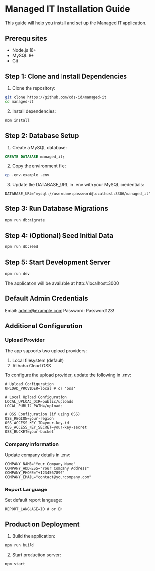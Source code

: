 # Managed IT Installation Guide

This guide will help you install and set up the Managed IT application.

## Prerequisites

- Node.js 16+
- MySQL 8+
- Git

## Step 1: Clone and Install Dependencies

1. Clone the repository:
```bash
git clone https://github.com/cds-id/managed-it
cd managed-it
```

2. Install dependencies:
```bash
npm install
```

## Step 2: Database Setup

1. Create a MySQL database:
```sql
CREATE DATABASE managed_it;
```

2. Copy the environment file:
```bash
cp .env.example .env
```

3. Update the DATABASE_URL in .env with your MySQL credentials:
```
DATABASE_URL="mysql://username:password@localhost:3306/managed_it"
```

## Step 3: Run Database Migrations

```bash
npm run db:migrate
```

## Step 4: (Optional) Seed Initial Data

```bash
npm run db:seed
```

## Step 5: Start Development Server

```bash
npm run dev
```

The application will be available at http://localhost:3000

## Default Admin Credentials

Email: admin@example.com
Password: Password123!

## Additional Configuration

### Upload Provider

The app supports two upload providers:
1. Local filesystem (default)
2. Alibaba Cloud OSS

To configure the upload provider, update the following in .env:

```env
# Upload Configuration
UPLOAD_PROVIDER=local # or 'oss'

# Local Upload Configuration
LOCAL_UPLOAD_DIR=public/uploads
LOCAL_PUBLIC_PATH=/uploads

# OSS Configuration (if using OSS)
OSS_REGION=your-region
OSS_ACCESS_KEY_ID=your-key-id
OSS_ACCESS_KEY_SECRET=your-key-secret
OSS_BUCKET=your-bucket
```

### Company Information

Update company details in .env:

```env
COMPANY_NAME="Your Company Name"
COMPANY_ADDRESS="Your Company Address"
COMPANY_PHONE="+1234567890"
COMPANY_EMAIL="contact@yourcompany.com"
```

### Report Language

Set default report language:

```env
REPORT_LANGUAGE=ID # or EN
```

## Production Deployment

1. Build the application:
```bash
npm run build
```

2. Start production server:
```bash
npm start
```

